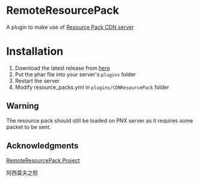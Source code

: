 # RemoteResourcePack
A plugin to make use of [Resource Pack CDN server](https://github.com/alvin-pm-pl/ResourcePackCDN)

# Installation
1. Download the latest release from [here](https://github.com/Mcayear/CDNResourcePack/releases/latest)
2. Put the phar file into your server's `plugins` folder
3. Restart the server
4. Modify resource_packs.yml in `plugins/CDNResourcePack` folder

## Warning
The resource pack should still be loaded on PNX server as it requires some packet to be sent.

## Acknowledgments

[RemoteResourcePack Project](https://github.com/alvin-pm-pl/RemoteResourcePack/)

阿西莫夫之怒
